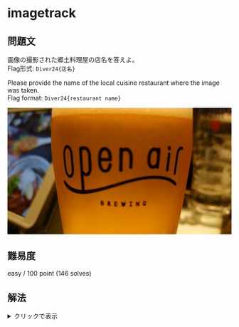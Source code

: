 # imagetrack

## 問題文
画像の撮影された郷土料理屋の店名を答えよ。  
Flag形式: `Diver24{店名}`

Please provide the name of the local cuisine restaurant where the image was taken.  
Flag format: `Diver24{restaurant name}`

![](DSC_8886.JPG)

## 難易度
easy / 100 point (146 solves)

## 解法

<details>

<summary>クリックで表示</summary>

入門用問題として、画像のexif情報から撮影地や店名を求める問題です。  
また得られた情報を多角的に調査・検証させることも目的に含まれています。  

画像に移っている情報から以下の情報が見つかります。
- open airという文字のグラス
  - 神戸で展開されているクラフトビールの会社で、いくつか店舗を持っていることがわかります。
- 背景に注文用のタブレット端末
  - タブレット端末があるため何かしらの店舗で撮影されたことが推測できます。

これらの情報から、株式会社オープンエアが運営している店舗のどこかと推測もできるが、問題文に記載のある郷土料理屋とは反しているように考えられます。

そこで画像に移っている内容以外に、画像のメタ情報を[exiftool](https://exif.tools/)調べると、GPS情報「34º 41' 41.22", 135º 11' 35.58"」が見つかります。
該当の箇所をGoogleMapで調べると近辺に複数のお店を見るけることができます。
座標の位置にある「シャトー北野坂ビル」を選択すると「郷土料理からす」（英語：Karasu）が入居していることがわかり、問題文とも一致することからフラグである可能性が高いことが想定できます。
もしくは、ストリートビューで現地に降り立つのも一つの有効な手段でしょう。

ここでビールという情報のみから座標近辺にある「一番搾りコラボショップ 三宮麦酒 三宮北野坂店」をフラグとするのはミスリードとなっています。
得られた情報を多角的に調査し確実に提供されていることを調査することが望ましいです。

正確にopen airが提供されているかを追調査すると以下の情報が出てくることからも、フラグが「郷土料理からす」で間違いないことが明らかになります。
- [GoogleMapの口コミ内容](https://www.google.co.jp/maps/place/%E9%83%B7%E5%9C%9F%E6%96%99%E7%90%86+%E3%81%8B%E3%82%89%E3%81%99/@34.6949049,135.193134,3a,75y,90t/data=!3m8!1e2!3m6!1sAF1QipOWnUU4pvKmBcK4Vgw2NfpmOqfV1V02mQ4do2CB!2e10!3e12!6shttps:%2F%2Flh5.googleusercontent.com%2Fp%2FAF1QipOWnUU4pvKmBcK4Vgw2NfpmOqfV1V02mQ4do2CB%3Dw203-h304-k-no!7i4000!8i6000!4m9!3m8!1s0x60008ee4f64506f3:0x2ef2ac0195c072d5!8m2!3d34.6947734!4d135.193217!10e5!14m1!1BCgIgAQ!16s%2Fg%2F1tq8jdwq?hl=ja&entry=ttu)
- [Facebookの過去の情報](https://ms-my.facebook.com/world.one.group/photos/a.224107250949947/5925976714096277/?type=3)

**Diver24{郷土料理からす}**（英語表記も可）

</details>